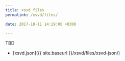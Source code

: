 ```yaml
---
title: xsvd files
permalink: /xsvd/files/

date: 2017-10-11 14:29:00 +0300

---
```


TBD

* [xsvd.json]({{ site.baseurl }}/xsvd/files/xsvd-json/)
